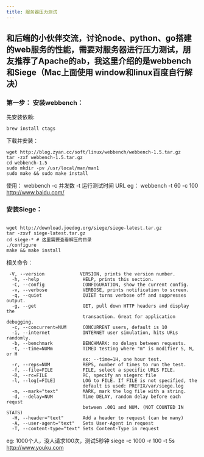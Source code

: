 ```yaml
---
title: 服务器压力测试
---
```


## 和后端的小伙伴交流，讨论node、python、go搭建的web服务的性能，需要对服务器进行压力测试，朋友推荐了Apache的ab，我这里介绍的是webbench和Siege（Mac上面使用 window和linux百度自行解决）

### 第一步： 安装webbench：
先安装依赖:

```
brew install ctags
```

下载并安装：
```
wget http://blog.zyan.cc/soft/linux/webbench/webbench-1.5.tar.gz
tar -zxf webbench-1.5.tar.gz
cd webbench-1.5
sudo mkdir -pv /usr/local/man/man1
sudo make && sudo make install
```

使用： webbench -c 并发数 -t 运行测试时间 URL
eg： webbench -t 60 -c 100 http://www.baidu.com/

### 安装Siege：
```code

wget http://download.joedog.org/siege/siege-latest.tar.gz
tar -zxvf siege-latest.tar.gz
cd siege-* # 这里需要查看解压的目录
./configure
make && make install
```

相关命令：
```
 -V, --version             VERSION, prints the version number.
  -h, --help                HELP, prints this section.
  -C, --config              CONFIGURATION, show the current config.
  -v, --verbose             VERBOSE, prints notification to screen.
  -q, --quiet               QUIET turns verbose off and suppresses output.
  -g, --get                 GET, pull down HTTP headers and display the
                            transaction. Great for application debugging.
  -c, --concurrent=NUM      CONCURRENT users, default is 10
  -i, --internet            INTERNET user simulation, hits URLs randomly.
  -b, --benchmark           BENCHMARK: no delays between requests.
  -t, --time=NUMm           TIMED testing where "m" is modifier S, M, or H
                            ex: --time=1H, one hour test.
  -r, --reps=NUM            REPS, number of times to run the test.
  -f, --file=FILE           FILE, select a specific URLS FILE.
  -R, --rc=FILE             RC, specify an siegerc file
  -l, --log[=FILE]          LOG to FILE. If FILE is not specified, the
                            default is used: PREFIX/var/siege.log
  -m, --mark="text"         MARK, mark the log file with a string.
  -d, --delay=NUM           Time DELAY, random delay before each requst
                            between .001 and NUM. (NOT COUNTED IN STATS)
  -H, --header="text"       Add a header to request (can be many)
  -A, --user-agent="text"   Sets User-Agent in request
  -T, --content-type="text" Sets Content-Type in request
```

eg: 1000个人，没人请求100次，测试5秒钟
siege -c 1000 -r 100 -t 5s http://www.youku.com  